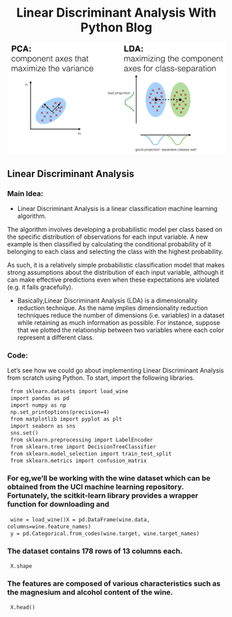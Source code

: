 <h1 align="center">Linear Discriminant Analysis With Python Blog</h1>

![img](img/kajori4.png)

##  Linear Discriminant Analysis

### Main Idea:

* Linear Discriminant Analysis is a linear classification machine learning algorithm.

The algorithm involves developing a probabilistic model per class based on the specific distribution of observations for each input variable. A new example is then classified by calculating the conditional probability of it belonging to each class and selecting the class with the highest probability.

As such, it is a relatively simple probabilistic classification model that makes strong assumptions about the distribution of each input variable, although it can make effective predictions even when these expectations are violated (e.g. it fails gracefully).

* Basically,Linear Discriminant Analysis (LDA) is a dimensionality reduction technique. As the name implies dimensionality reduction techniques reduce the number of dimensions (i.e. variables) in a dataset while retaining as much information as possible. For instance, suppose that we plotted the relationship between two variables where each color represent a different class.

### Code:

Let’s see how we could go about implementing Linear Discriminant Analysis from scratch using Python. To start, import the following libraries.
```
 from sklearn.datasets import load_wine
 import pandas as pd
 import numpy as np
 np.set_printoptions(precision=4)
 from matplotlib import pyplot as plt
 import seaborn as sns
 sns.set()
 from sklearn.preprocessing import LabelEncoder
 from sklearn.tree import DecisionTreeClassifier
 from sklearn.model_selection import train_test_split
 from sklearn.metrics import confusion_matrix
```
### For eg,we’ll be working with the wine dataset which can be obtained from the UCI machine learning repository. Fortunately, the scitkit-learn library provides a wrapper function for downloading and
```
 wine = load_wine()X = pd.DataFrame(wine.data, columns=wine.feature_names)
 y = pd.Categorical.from_codes(wine.target, wine.target_names)
```
### The dataset contains 178 rows of 13 columns each.
```
 X.shape
```



### The features are composed of various characteristics such as the magnesium and alcohol content of the wine.
```
 X.head() 
```





